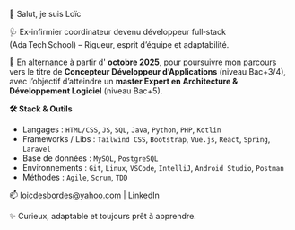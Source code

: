 👋 Salut, je suis Loïc  

🩺 Ex‑infirmier coordinateur devenu développeur full‑stack (Ada Tech School) – Rigueur, esprit d’équipe et adaptabilité. 

🔎 En alternance à partir d' **octobre 2025**, pour poursuivre mon parcours vers le titre de **Concepteur Développeur d’Applications** (niveau Bac+3/4), avec l’objectif d’atteindre un **master Expert en Architecture & Développement Logiciel** (niveau Bac+5).

**🛠️ Stack & Outils**
- Langages : `HTML/CSS`, `JS`, `SQL`, `Java`, `Python`, `PHP`, `Kotlin`
- Frameworks / Libs : `Tailwind CSS`, `Bootstrap`, `Vue.js`, `React`, `Spring`, `Laravel`
- Base de données : `MySQL`, `PostgreSQL`  
- Environnements : `Git`, `Linux`, `VSCode`, `IntelliJ`, `Android Studio`, `Postman`   
- Méthodes : `Agile`, `Scrum`, `TDD`

📫 [loicdesbordes@yahoo.com](mailto:loicdesbordes@yahoo.com) | [LinkedIn](https://www.linkedin.com/in/loïc-desbordes-developpeur)  

✨ Curieux, adaptable et toujours prêt à apprendre. 

